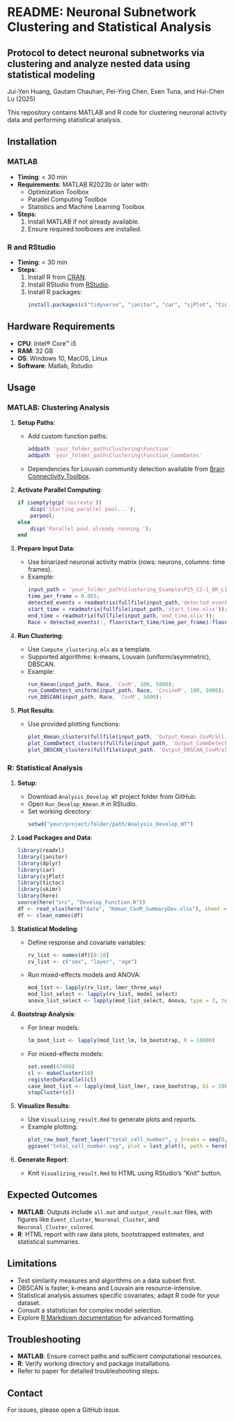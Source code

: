 # README: Neuronal Subnetwork Clustering and Statistical Analysis

## Protocol to detect neuronal subnetworks via clustering and analyze nested data using statistical modeling
Jui-Yen Huang, Gautam Chauhan, Pei-Ying Chen, Esen Tuna, and Hui-Chen Lu (2025)  

This repository contains MATLAB and R code for clustering neuronal activity data and performing statistical analysis.

## Installation

### MATLAB
- **Timing**: < 30 min
- **Requirements**: MATLAB R2023b or later with:
  - Optimization Toolbox
  - Parallel Computing Toolbox
  - Statistics and Machine Learning Toolbox
- **Steps**:
  1. Install MATLAB if not already available.
  2. Ensure required toolboxes are installed.

### R and RStudio
- **Timing**: < 30 min
- **Steps**:
  1. Install R from [CRAN](https://cran.r-project.org/).
  2. Install RStudio from [RStudio](https://www.rstudio.com/products/rstudio/).
  3. Install R packages:
     ```R
     install.packages(c("tidyverse", "janitor", "car", "sjPlot", "tictoc", "skimr", "here", "svglite"))
     ```

## Hardware Requirements
- **CPU**: Intel® Core™ i5
- **RAM**: 32 GB
- **OS**: Windows 10, MacOS, Linux
- **Software**: Matlab, Rstudio

## Usage

### MATLAB: Clustering Analysis
1. **Setup Paths**:
   - Add custom function paths:
     ```matlab
     addpath 'your_folder_path\Clustering\Function'
     addpath 'your_folder_path\Clustering\Function_CommDetec'
     ```
   - Dependencies for Louvain community detection available from [Brain Connectivity Toolbox](https://sites.google.com/site/bctnet/).

2. **Activate Parallel Computing**:
   ```matlab
   if isempty(gcp('nocreate'))
       disp('Starting parallel pool...');
       parpool;
   else
       disp('Parallel pool already running.');
   end
   ```

3. **Prepare Input Data**:
   - Use binarized neuronal activity matrix (rows: neurons, columns: time frames).
   - Example:
     ```matlab
     input_path = 'your_folder_path\Clustering_Example\P15_C2-1_BR_L1_150';
     time_per_frame = 0.065;
     detected_events = readmatrix(fullfile(input_path,'detected_events.xlsx')) ~= 0;
     start_time = readmatrix(fullfile(input_path,'start_time.xlsx'));
     end_time = readmatrix(fullfile(input_path,'end_time.xlsx'));
     Race = detected_events(:, floor(start_time/time_per_frame):floor(end_time/time_per_frame)-1);
     ```

4. **Run Clustering**:
   - Use `Compute_clustering.mlx` as a template.
   - Supported algorithms: k-means, Louvain (uniform/asymmetric), DBSCAN.
   - Example:
     ```matlab
     run_Kmean(input_path, Race, 'CovM', 100, 5000);
     run_CommDetect_uniform(input_path, Race, 'CosineM', 100, 5000);
     run_DBSCAN(input_path, Race, 'CovM', 5000);
     ```

5. **Plot Results**:
   - Use provided plotting functions:
     ```matlab
     plot_Kmean_clusters(fullfile(input_path, 'Output_Kmean_CovM/all.mat'));
     plot_CommDetect_clusters(fullfile(input_path, 'Output_CommDetect_Uniform_CovM/all.mat'));
     plot_DBSCAN_clusters(fullfile(input_path, 'Output_DBSCAN_CovM/all.mat'));
     ```

### R: Statistical Analysis
1. **Setup**:
   - Download `Analysis_Develop_WT` project folder from GitHub.
   - Open `Run_Develop_Kmean.R` in RStudio.
   - Set working directory:
     ```R
     setwd("your/project/folder/path/Analysis_Develop_WT")
     ```

2. **Load Packages and Data**:
   ```R
   library(readxl)
   library(janitor)
   library(dplyr)
   library(car)
   library(sjPlot)
   library(tictoc)
   library(skimr)
   library(here)
   source(here("src", "Develop_Function.R"))
   df <- read_xlsx(here("data", "Kmean_CovM_SummaryDev.xlsx"), sheet = "Sheet1")
   df <- clean_names(df)
   ```

3. **Statistical Modeling**:
   - Define response and covariate variables:
     ```R
     rv_list <- names(df)[8:18]
     cv_list <- c("sex", "layer", "age")
     ```
   - Run mixed-effects models and ANOVA:
     ```R
     mod_list <- lapply(rv_list, lmer_three_way)
     mod_list_select <- lapply(rv_list, model_select)
     anova_list_select <- lapply(mod_list_select, Anova, type = 3, test.statistic = "F")
     ```

4. **Bootstrap Analysis**:
   - For linear models:
     ```R
     lm_boot_list <- lapply(mod_list_lm, lm_bootstrap, R = 10000)
     ```
   - For mixed-effects models:
     ```R
     set.seed(47408)
     cl <- makeCluster(10)
     registerDoParallel(cl)
     case_boot_list <- lapply(mod_list_lmer, case_bootstrap, b1 = 1000, b2 = 10)
     stopCluster(cl)
     ```

5. **Visualize Results**:
   - Use `Visualizing_result.Rmd` to generate plots and reports.
   - Example plotting:
     ```R
     plot_raw_boot_facet_layer("total_cell_number", y_breaks = seq(0, 400, 100), y_limits = c(0, 400))
     ggsave("total_cell_number.svg", plot = last_plot(), path = here("output_plot"), width = 3.5, height = 2, units = "in")
     ```

6. **Generate Report**:
   - Knit `Visualizing_result.Rmd` to HTML using RStudio’s “Knit” button.

## Expected Outcomes
- **MATLAB**: Outputs include `all.mat` and `output_result.mat` files, with figures like `Event_cluster`, `Neuronal_Cluster`, and `Neuronal_Cluster_colored`.
- **R**: HTML report with raw data plots, bootstrapped estimates, and statistical summaries.

## Limitations
- Test similarity measures and algorithms on a data subset first.
- DBSCAN is faster; k-means and Louvain are resource-intensive.
- Statistical analysis assumes specific covariates; adapt R code for your dataset.
- Consult a statistician for complex model selection.
- Explore [R Markdown documentation](https://rmarkdown.rstudio.com/) for advanced formatting.

## Troubleshooting
- **MATLAB**: Ensure correct paths and sufficient computational resources.
- **R**: Verify working directory and package installations.
- Refer to paper for detailed troubleshooting steps.

## Contact
For issues, please open a GitHub issue.
